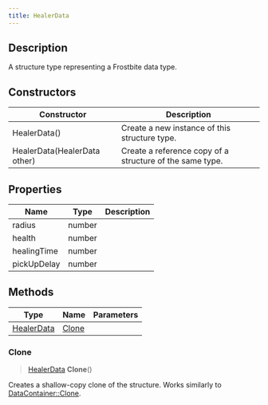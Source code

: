 ```yaml
---
title: HealerData
---
```

## Description

A structure type representing a Frostbite data type.

## Constructors

| Constructor                  | Description                                              |
| ---------------------------- | -------------------------------------------------------- |
| HealerData()                 | Create a new instance of this structure type.            |
| HealerData(HealerData other) | Create a reference copy of a structure of the same type. |

## Properties

| Name        | Type   | Description |
| ----------- | ------ | ----------- |
| radius      | number |             |
| health      | number |             |
| healingTime | number |             |
| pickUpDelay | number |             |

## Methods

| Type                     | Name            | Parameters |
| ------------------------ | --------------- | ---------- |
| [HealerData](HealerData) | [Clone](#clone) |            |

### Clone

> [HealerData](HealerData) **Clone**()

Creates a shallow-copy clone of the structure. Works similarly to [DataContainer::Clone](/vext/ref/shared/class/datacontainer#clone).
